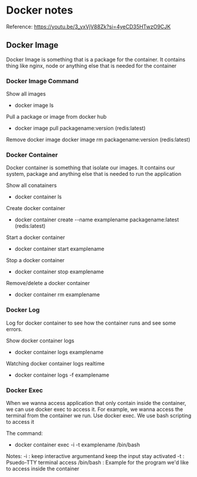 # Docker notes
Reference: https://youtu.be/3_yxVjV88Zk?si=4yeCD35HTwzO9CJK

## Docker Image
Docker Image is something that is a package for the container. It contains thing like nginx, node or anything else that is needed for the container

### Docker Image Command

Show all images
- docker image ls

Pull a package or image from docker hub
- docker image pull packagename:version (redis:latest)

Remove docker image
docker image rm packagename:version (redis:latest)

### Docker Container
Docker container is something that isolate our images. It contains our system, package and anything else that is needed to run the application

Show all conatainers
- docker container ls

Create docker container
- docker container create --name examplename packagename:latest (redis:latest)

Start a docker container
- docker container start examplename

Stop a docker container
- docker container stop examplename


Remove/delete a docker container
- docker container rm examplename


### Docker Log
Log for docker container to see how the container runs and see some errors.

Show docker container logs
- docker container logs examplename

Watching docker container logs realtime
- docker container logs -f examplename

### Docker Exec
When we wanna access application that only contain inside the container, we can use docker exec to access it. For example, we wanna access the terminal from the container we run. Use docker exec. We use bash scripting to access it

The command:
- docker container exec -i -t examplename /bin/bash

Notes:
    -i : keep interactive argumentand keep the input stay activated
    -t : Psuedo-TTY terminal access
    /bin/bash : Example for the program we'd like to access inside the container


